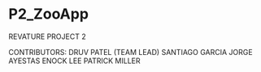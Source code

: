 # P2_ZooApp

REVATURE PROJECT 2 

CONTRIBUTORS:
DRUV PATEL (TEAM LEAD)
SANTIAGO GARCIA
JORGE AYESTAS
ENOCK LEE
PATRICK MILLER
